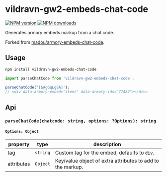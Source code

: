 # vildravn-gw2-embeds-chat-code
[![NPM version](http://img.shields.io/npm/v/vildravn-gw2-embeds-chat-code.svg?style=flat-square)](https://www.npmjs.com/package/vildravn-gw2-embeds-chat-code)
[![NPM downloads](http://img.shields.io/npm/dm/vildravn-gw2-embeds-chat-code.svg?style=flat-square)](https://www.npmjs.com/package/vildravn-gw2-embeds-chat-code)

Generates armory embeds markup from a chat code.

Forked from [madou/armory-embeds-chat-code](https://github.com/madou/armory-embeds-chat-code).

## Usage

```sh
npm install vildravn-gw2-embeds-chat-code
```

```javascript
import parseChatCode from 'vildravn-gw2-embeds-chat-code';

parseChatCode('[&AgGqLgEA]');
// <div data-armory-embed="items" data-armory-ids="77482"></div>
```

## Api

### `parseChatCode(chatcode: string, options: ?Options): string`

#### `Options: Object`

| property | type | description |
|-|-|-|
| tag | `string` | Custom tag for the embed, defaults to `div`. |
| attributes | `Object` | Key/value object of extra attributes to add to the markup. |

